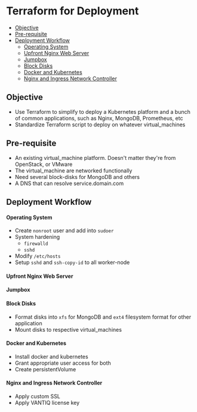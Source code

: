 # Terraform for Deployment

<!-- @import "[TOC]" {cmd="toc" depthFrom=2 depthTo=4 orderedList=false} -->
<!-- code_chunk_output -->

- [Objective](#objective)
- [Pre-requisite](#pre-requisite)
- [Deployment Workflow](#deployment-workflow)
    - [Operating System](#operating-system)
    - [Upfront Nginx Web Server](#upfront-nginx-web-server)
    - [Jumpbox](#jumpbox)
    - [Block Disks](#block-disks)
    - [Docker and Kubernetes](#docker-and-kubernetes)
    - [Nginx and Ingress Network Controller](#nginx-and-ingress-network-controller)

<!-- /code_chunk_output -->

## Objective

- Use Terraform to simplify to deploy a Kubernetes platform and a bunch of common applications, such as Nginx, MongoDB, Prometheus, etc
- Standardize Terraform script to deploy on whatever virtual_machines

## Pre-requisite

- An existing virtual_machine platform. Doesn't matter they're from OpenStack, or VMware
- The virtual_machine are networked functionally
- Need several block-disks for MongoDB and others
- A DNS that can resolve service.domain.com

## Deployment Workflow

#### Operating System
- Create `nonroot` user and add into `sudoer`
- System hardening
  - `firewalld`
  - `sshd`
- Modify `/etc/hosts`
- Setup `sshd` and `ssh-copy-id` to all worker-node

#### Upfront Nginx Web Server

#### Jumpbox 

#### Block Disks
- Format disks into `xfs` for MongoDB and `ext4` filesystem format for other application
- Mount disks to respective virtual_machines

#### Docker and Kubernetes
- Install docker and kubernetes
- Grant appropriate user access for both
- Create persistentVolume

#### Nginx and Ingress Network Controller
- Apply custom SSL
- Apply VANTIQ license key
